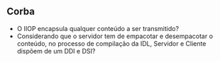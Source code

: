 ## Corba

- O IIOP encapsula qualquer conteúdo a ser transmitido?
- Considerando que o servidor tem de empacotar e desempacotar o conteúdo, no processo de compilação da IDL, Servidor e Cliente dispõem de um DDI e DSI?

